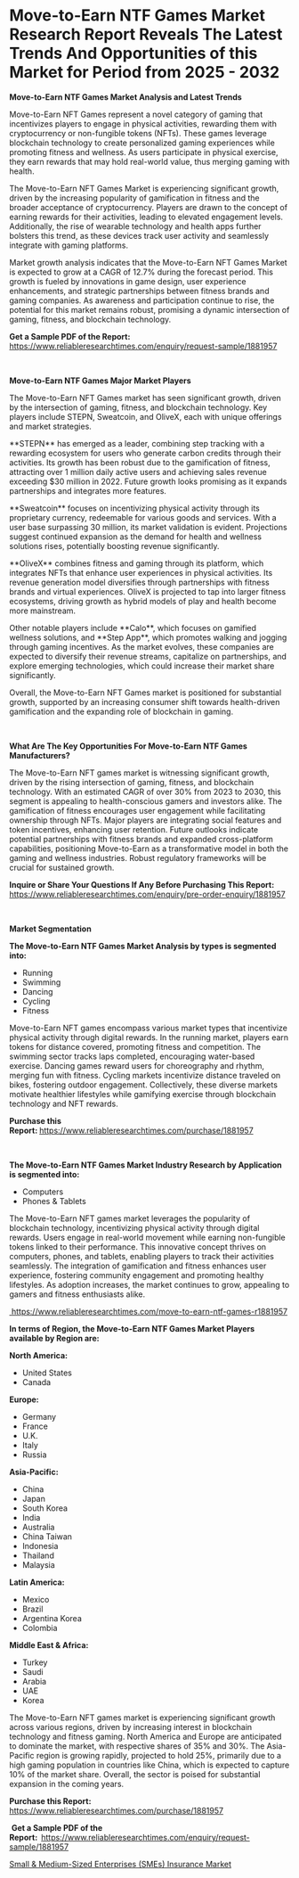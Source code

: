 <p><h1>Move-to-Earn NTF Games Market Research Report Reveals The Latest Trends And Opportunities of this Market for Period from 2025 - 2032</h1></p><p><strong>Move-to-Earn NTF Games Market Analysis and Latest Trends</strong></p>
<p><p>Move-to-Earn NFT Games represent a novel category of gaming that incentivizes players to engage in physical activities, rewarding them with cryptocurrency or non-fungible tokens (NFTs). These games leverage blockchain technology to create personalized gaming experiences while promoting fitness and wellness. As users participate in physical exercise, they earn rewards that may hold real-world value, thus merging gaming with health.</p><p>The Move-to-Earn NFT Games Market is experiencing significant growth, driven by the increasing popularity of gamification in fitness and the broader acceptance of cryptocurrency. Players are drawn to the concept of earning rewards for their activities, leading to elevated engagement levels. Additionally, the rise of wearable technology and health apps further bolsters this trend, as these devices track user activity and seamlessly integrate with gaming platforms.</p><p>Market growth analysis indicates that the Move-to-Earn NFT Games Market is expected to grow at a CAGR of 12.7% during the forecast period. This growth is fueled by innovations in game design, user experience enhancements, and strategic partnerships between fitness brands and gaming companies. As awareness and participation continue to rise, the potential for this market remains robust, promising a dynamic intersection of gaming, fitness, and blockchain technology.</p></p>
<p><strong>Get a Sample PDF of the Report:&nbsp;</strong> <a href="https://www.reliableresearchtimes.com/enquiry/request-sample/1881957?utm_campaign=2193&utm_medium=2&utm_source=Github&utm_content=ia&utm_term=11032025&utm_id=move-to-earn-ntf-games">https://www.reliableresearchtimes.com/enquiry/request-sample/1881957</a></p>
<p>&nbsp;</p>
<p><strong>Move-to-Earn NTF Games Major Market Players</strong></p>
<p><p>The Move-to-Earn NFT Games market has seen significant growth, driven by the intersection of gaming, fitness, and blockchain technology. Key players include STEPN, Sweatcoin, and OliveX, each with unique offerings and market strategies.</p><p>**STEPN** has emerged as a leader, combining step tracking with a rewarding ecosystem for users who generate carbon credits through their activities. Its growth has been robust due to the gamification of fitness, attracting over 1 million daily active users and achieving sales revenue exceeding $30 million in 2022. Future growth looks promising as it expands partnerships and integrates more features.</p><p>**Sweatcoin** focuses on incentivizing physical activity through its proprietary currency, redeemable for various goods and services. With a user base surpassing 30 million, its market validation is evident. Projections suggest continued expansion as the demand for health and wellness solutions rises, potentially boosting revenue significantly.</p><p>**OliveX** combines fitness and gaming through its platform, which integrates NFTs that enhance user experiences in physical activities. Its revenue generation model diversifies through partnerships with fitness brands and virtual experiences. OliveX is projected to tap into larger fitness ecosystems, driving growth as hybrid models of play and health become more mainstream.</p><p>Other notable players include **Calo**, which focuses on gamified wellness solutions, and **Step App**, which promotes walking and jogging through gaming incentives. As the market evolves, these companies are expected to diversify their revenue streams, capitalize on partnerships, and explore emerging technologies, which could increase their market share significantly.</p><p>Overall, the Move-to-Earn NFT Games market is positioned for substantial growth, supported by an increasing consumer shift towards health-driven gamification and the expanding role of blockchain in gaming.</p></p>
<p>&nbsp;</p>
<p><strong>What Are The Key Opportunities For Move-to-Earn NTF Games Manufacturers?</strong></p>
<p><p>The Move-to-Earn NFT games market is witnessing significant growth, driven by the rising intersection of gaming, fitness, and blockchain technology. With an estimated CAGR of over 30% from 2023 to 2030, this segment is appealing to health-conscious gamers and investors alike. The gamification of fitness encourages user engagement while facilitating ownership through NFTs. Major players are integrating social features and token incentives, enhancing user retention. Future outlooks indicate potential partnerships with fitness brands and expanded cross-platform capabilities, positioning Move-to-Earn as a transformative model in both the gaming and wellness industries. Robust regulatory frameworks will be crucial for sustained growth.</p></p>
<p><strong>Inquire or Share Your Questions If Any Before Purchasing This Report:</strong> <a href="https://www.reliableresearchtimes.com/enquiry/pre-order-enquiry/1881957?utm_campaign=2193&utm_medium=2&utm_source=Github&utm_content=ia&utm_term=11032025&utm_id=move-to-earn-ntf-games">https://www.reliableresearchtimes.com/enquiry/pre-order-enquiry/1881957</a></p>
<p>&nbsp;</p>
<p><strong>Market Segmentation</strong></p>
<p><strong>The Move-to-Earn NTF Games Market Analysis by types is segmented into:</strong></p>
<p><ul><li>Running</li><li>Swimming</li><li>Dancing</li><li>Cycling</li><li>Fitness</li></ul></p>
<p><p>Move-to-Earn NFT games encompass various market types that incentivize physical activity through digital rewards. In the running market, players earn tokens for distance covered, promoting fitness and competition. The swimming sector tracks laps completed, encouraging water-based exercise. Dancing games reward users for choreography and rhythm, merging fun with fitness. Cycling markets incentivize distance traveled on bikes, fostering outdoor engagement. Collectively, these diverse markets motivate healthier lifestyles while gamifying exercise through blockchain technology and NFT rewards.</p></p>
<p><strong>Purchase this Report:&nbsp;</strong><a href="https://www.reliableresearchtimes.com/purchase/1881957?utm_campaign=2193&utm_medium=2&utm_source=Github&utm_content=ia&utm_term=11032025&utm_id=move-to-earn-ntf-games">https://www.reliableresearchtimes.com/purchase/1881957</a></p>
<p>&nbsp;</p>
<p><strong>The Move-to-Earn NTF Games Market Industry Research by Application is segmented into:</strong></p>
<p><ul><li>Computers</li><li>Phones & Tablets</li></ul></p>
<p><p>The Move-to-Earn NFT games market leverages the popularity of blockchain technology, incentivizing physical activity through digital rewards. Users engage in real-world movement while earning non-fungible tokens linked to their performance. This innovative concept thrives on computers, phones, and tablets, enabling players to track their activities seamlessly. The integration of gamification and fitness enhances user experience, fostering community engagement and promoting healthy lifestyles. As adoption increases, the market continues to grow, appealing to gamers and fitness enthusiasts alike.</p></p>
<p><a href="https://www.reliableresearchtimes.com/move-to-earn-ntf-games-r1881957?utm_campaign=2193&utm_medium=2&utm_source=Github&utm_content=ia&utm_term=11032025&utm_id=move-to-earn-ntf-games">&nbsp;https://www.reliableresearchtimes.com/move-to-earn-ntf-games-r1881957</a></p>
<p><strong>In terms of Region, the Move-to-Earn NTF Games Market Players available by Region are:</strong></p>
<p>
    <p> <strong> North America: </strong>
        <ul>
            <li>United States</li>
            <li>Canada</li>
        </ul>
        </p> 
    <p> <strong> Europe: </strong>
        <ul>
            <li>Germany</li>
            <li>France</li>
            <li>U.K.</li>
            <li>Italy</li>
            <li>Russia</li>
        </ul>
        </p> 
    <p> <strong> Asia-Pacific: </strong>
        <ul>
            <li>China</li>
            <li>Japan</li>
            <li>South Korea</li>
            <li>India</li>
            <li>Australia</li>
            <li>China Taiwan</li>
            <li>Indonesia</li>
            <li>Thailand</li>
            <li>Malaysia</li>
        </ul>
        </p> 
    <p> <strong> Latin America: </strong>
        <ul>
            <li>Mexico</li>
            <li>Brazil</li>
            <li>Argentina Korea</li>
            <li>Colombia</li>
        </ul>
        </p> 
    <p> <strong> Middle East & Africa: </strong>
        <ul>
            <li>Turkey</li>
            <li>Saudi</li>
            <li>Arabia</li>
            <li>UAE</li>
            <li>Korea</li>
        </ul>
    </p>
    </p>
<p><p>The Move-to-Earn NFT games market is experiencing significant growth across various regions, driven by increasing interest in blockchain technology and fitness gaming. North America and Europe are anticipated to dominate the market, with respective shares of 35% and 30%. The Asia-Pacific region is growing rapidly, projected to hold 25%, primarily due to a high gaming population in countries like China, which is expected to capture 10% of the market share. Overall, the sector is poised for substantial expansion in the coming years.</p></p>
<p><strong>Purchase this Report: </strong><a href="https://www.reliableresearchtimes.com/purchase/1881957?utm_campaign=2193&utm_medium=2&utm_source=Github&utm_content=ia&utm_term=11032025&utm_id=move-to-earn-ntf-games">https://www.reliableresearchtimes.com/purchase/1881957</a></p>
<p>&nbsp;<strong>Get a Sample PDF of the Report:&nbsp;&nbsp;</strong><a href="https://www.reliableresearchtimes.com/enquiry/request-sample/1881957?utm_campaign=2193&utm_medium=2&utm_source=Github&utm_content=ia&utm_term=11032025&utm_id=move-to-earn-ntf-games">https://www.reliableresearchtimes.com/enquiry/request-sample/1881957</a></p>
<p><strong></strong></p>
<p><p><a href="https://github.com/molayrabeta/Market-Research-Report-List-1/blob/main/small-medium-sized-enterprises-smes-insurance-market.md?utm_campaign=2193&utm_medium=2&utm_source=Github&utm_content=ia&utm_term=11032025&utm_id=move-to-earn-ntf-games">Small & Medium-Sized Enterprises (SMEs) Insurance Market</a></p></p>